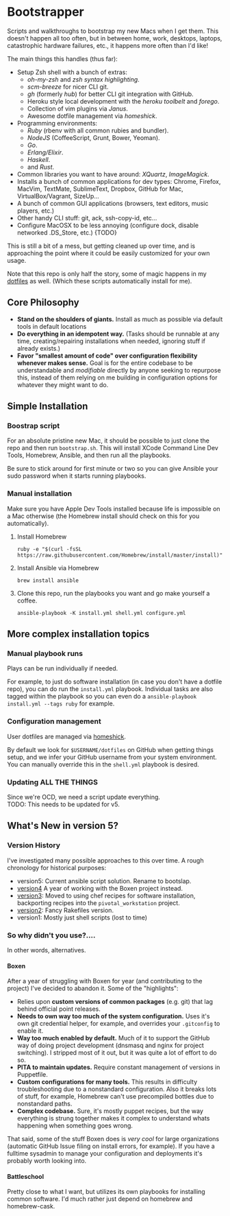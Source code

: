 # Bootstrapper
Scripts and walkthroughs to bootstrap my new Macs when I get them.  This doesn't
happen all too often, but in between home, work, desktops, laptops, catastrophic
hardware failures, etc., it happens more often than I'd like!

The main things this handles (thus far):

 - Setup Zsh shell with a bunch of extras:
    - _oh-my-zsh_ and _zsh syntax highlighting_.
    - _scm-breeze_ for nicer CLI git.
    - _gh_ (formerly _hub_) for better CLI git integration with GitHub.
    - Heroku style local development with the _heroku toolbelt_ and _forego_.
    - Collection of vim plugins via _Janus_.
    - Awesome dotfile management via _homeshick_.
 - Programming environments:
    - _Ruby_ (rbenv with all common rubies and bundler).
    - _NodeJS_ (CoffeeScript, Grunt, Bower, Yeoman).
    - _Go_.
    - _Erlang/Elixir_.
    - _Haskell_.
    - and _Rust_.
 - Common libraries you want to have around: _XQuartz_, _ImageMagick_.
 - Installs a bunch of common applications for dev types: Chrome, Firefox,
   MacVim, TextMate, SublimeText, Dropbox, GitHub for Mac, VirtualBox/Vagrant,
   SizeUp...  
 - A bunch of common GUI applications (browsers, text editors, music players,
   etc.)
 - Other handy CLI stuff: git, ack, ssh-copy-id, etc...
 - Configure MacOSX to be less annoying (configure dock, disable networked
   .DS_Store, etc.) {TODO}


This is still a bit of a mess, but getting cleaned up over time, and is approaching the point where it could be easily customized for your own usage.

Note that this repo is only half the story, some of magic happens in my
[dotfiles](https://github.com/mroth/dotfiles) as well. (Which these scripts
automatically install for me).

## Core Philosophy

 - **Stand on the shoulders of giants.** Install as much as possible via default
   tools in default locations  
 - **Do everything in an idempotent way.** (Tasks should be runnable at any time,
   creating/repairing installations when needed, ignoring stuff if already
   exists.)  
 - **Favor "smallest amount of code" over configuration flexibility whenever
   makes sense.** Goal is for the entire codebase to be understandable and
   *modifiable* directly by anyone seeking to repurpose this, instead of them
   relying on me building in configuration options for whatever they might want
   to do.


## Simple Installation

### Boostrap script

For an absolute pristine new Mac, it should be possible to just clone the repo
and then run `bootstrap.sh`.  This will install XCode Command Line Dev Tools,
Homebrew, Ansible, and then run all the playbooks.  

Be sure to stick around for first minute or two so you can give Ansible your
sudo password when it starts running playbooks.

### Manual installation
Make sure you have Apple Dev Tools installed because life is impossible on a
Mac otherwise (the Homebrew install should check on this for you automatically).

 1. Install Homebrew

    `ruby -e "$(curl -fsSL https://raw.githubusercontent.com/Homebrew/install/master/install)"`

 2. Install Ansible via Homebrew

    `brew install ansible`

 3. Clone this repo, run the playbooks you want and go make yourself a coffee.

    `ansible-playbook -K install.yml shell.yml configure.yml`


## More complex installation topics

### Manual playbook runs
Plays can be run individually if needed.

For example, to just do software installation (in case you don't have a dotfile
repo), you can do run the `install.yml` playbook.  Individual tasks are also
tagged within the playbook so you can even do a
`ansible-playbook install.yml --tags ruby` for example.

### Configuration management
User dotfiles are managed via [homeshick](https://github.com/andsens/homeshick).

By default we look for `$USERNAME/dotfiles` on GitHub when getting things setup,
and we infer your GitHub username from your system environment. You can manually
override this in the `shell.yml` playbook is desired.

### Updating ALL THE THINGS
Since we're OCD, we need a script update everything.  
TODO: This needs to be updated for v5.

## What's New in version 5?

### Version History
I've investigated many possible approaches to this over time. A rough chronology
for historical purposes:

 - version5: Current ansible script solution. Rename to bootslap.
 - [version4][v4] A year of working with the Boxen project instead.
 - [version3][v3]: Moved to using chef recipes for software installation, backporting
   recipes into the `pivotal_workstation` project.
 - [version2][v2]: Fancy Rakefiles version.
 - version1: Mostly just shell scripts (lost to time)

[v4]: #
[v3]: #
[v2]: #


### So why didn't you use?....
In other words, alternatives.

#### Boxen
After a year of struggling with Boxen for year (and contributing to the project)
I've decided to abandon it.  Some of the "highlights":

 - Relies upon **custom versions of common packages** (e.g. git) that lag behind
   official point releases.
 - **Needs to own way too much of the system configuration.** Uses it's own git
   credential helper, for example, and overrides your `.gitconfig` to enable it.
 - **Way too much enabled by default.** Much of it to support the GitHub way of
   doing project development (dnsmasq and nginx for project switching). I
   stripped most of it out, but it was quite a lot of effort to do so.
 - **PITA to maintain updates.**  Require constant management of versions in
   Puppetfile.
 - **Custom configurations for many tools.** This results in difficulty
   troubleshooting due to a nonstandard configuration.  Also it breaks lots of
   stuff, for example, Homebrew can't use precompiled bottles due to nonstandard
   paths.
 - **Complex codebase.** Sure, it's mostly puppet recipes, but the way
   everything is strung together makes it complex to understand whats happening
   when something goes wrong.

That said, some of the stuff Boxen does is _very cool_ for large organizations
(automatic GitHub Issue filing on install errors, for example).  If you have a
fulltime sysadmin to manage your configuration and deployments it's probably
worth looking into.

#### Battleschool
Pretty close to what I want, but utilizes its own playbooks for installing
common software.  I'd much rather just depend on homebrew and homebrew-cask.
